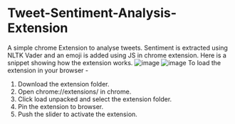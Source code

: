 # Tweet-Sentiment-Analysis-Extension
A simple chrome Extension to analyse tweets. Sentiment is extracted using NLTK Vader and an emoji is added using JS in chrome extension. Here is a snippet showing how the extension works.
![image](https://user-images.githubusercontent.com/83116414/225064479-53442b93-1d9b-4107-bed1-be0f4712a396.png)
![image](https://user-images.githubusercontent.com/83116414/225064605-358a611b-0f77-442c-8138-9c48e6e06d0d.png)
To load the extension in your browser -

1. Download the extension folder.
2. Open chrome://extensions/ in chrome.
3. Click load unpacked and select the extension folder.
4. Pin the extension to browser.
5. Push the slider to activate the extension.
